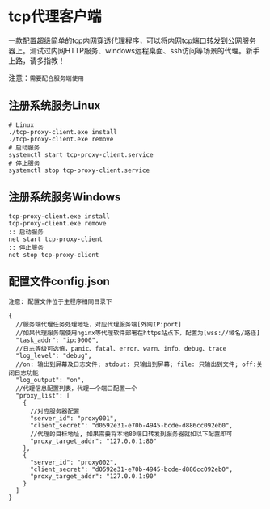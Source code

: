 # **tcp代理客户端**

一款配置超级简单的tcp内网穿透代理程序，可以将内网tcp端口转发到公网服务器上。测试过内网HTTP服务、windows远程桌面、ssh访问等场景的代理。新手上路，请多指教！

注意：`需要配合服务端使用`

## 注册系统服务Linux
```
# Linux
./tcp-proxy-client.exe install
./tcp-proxy-client.exe remove
# 启动服务
systemctl start tcp-proxy-client.service
# 停止服务
systemctl stop tcp-proxy-client.service

```

## 注册系统服务Windows

```
tcp-proxy-client.exe install
tcp-proxy-client.exe remove
:: 启动服务
net start tcp-proxy-client
:: 停止服务
net stop tcp-proxy-client

```


## 配置文件config.json
`注意: 配置文件位于主程序相同目录下`

```json5
{
  //服务端代理任务处理地址，对应代理服务端[外网IP:port]
  //如果代理服务端使用nginx等代理软件部署在https站点下，配置为[wss://域名/路径]
  "task_addr": "ip:9000",
  //日志等级可选值，panic、fatal、error、warn、info、debug、trace
  "log_level": "debug",
  //on: 输出到屏幕及日志文件; stdout: 只输出到屏幕; file: 只输出到文件; off:关闭日志功能
  "log_output": "on",
  //代理信息配置列表，代理一个端口配置一个
  "proxy_list": [
    {
      //对应服务器配置
      "server_id": "proxy001",
      "client_secret": "d0592e31-e70b-4945-bcde-d886cc092eb0",
      //代理的目标地址, 如果需要将本地80端口转发到服务器就如以下配置即可
      "proxy_target_addr": "127.0.0.1:80"
    },
    {
      "server_id": "proxy002",
      "client_secret": "d0592e31-e70b-4945-bcde-d886cc092eb0",
      "proxy_target_addr": "127.0.0.1:90"
    }
  ]
}
```

